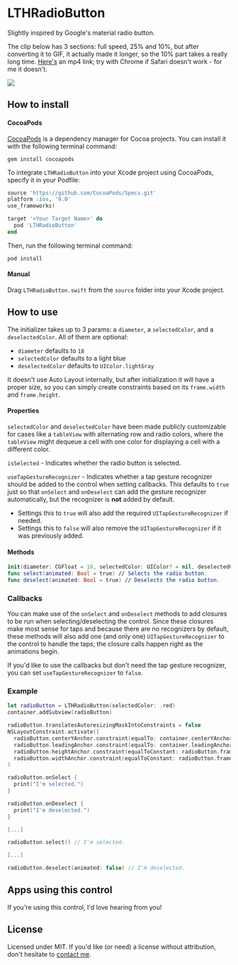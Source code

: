 # LTHRadioButton

Slightly inspired by Google's material radio button.

The clip below has 3 sections: full speed, 25% and 10%, but after converting it to GIF, it actually made it longer, so the 10% part takes a really long time. [Here's](https://rolandleth.com/images/radio-button/video.mp4) an mp4 link; try with Chrome if Safari doesn't work - for me it doesn't.

![](https://rolandleth.com/images/radio-button/gif.gif)

## How to install

#### CocoaPods

[CocoaPods](https://cocoapods.org) is a dependency manager for Cocoa projects. You can install it with the following terminal command:

```
gem install cocoapods
```

To integrate `LTHRadioButton` into your Xcode project using CocoaPods, specify it in your Podfile:

```ruby
source 'https://github.com/CocoaPods/Specs.git'
platform :ios, '9.0'
use_frameworks!

target '<Your Target Name>' do
  pod 'LTHRadioButton'
end
```

Then, run the following terminal command:

```
pod install
```

#### Manual

Drag `LTHRadioButton.swift` from the `source` folder into your Xcode project.

## How to use

The initializer takes up to 3 params: a `diameter`, a `selectedColor`, and a `deselectedColor`. All of them are optional:

* `diameter` defaults to `18`
* `selectedColor` defaults to a light blue
* `deselectedColor` defaults to `UIColor.lightGray`

It doesn't use Auto Layout internally, but after initialization it will have a proper size, so you can simply create constraints based on its `frame.width` and `frame.height`.

#### Properties

`selectedColor` and `deselectedColor` have been made publicly customizable for cases like a `tableView` with alternating row and radio colors, where the `tableView` might dequeue a cell with one color for displaying a cell with a different color.

`isSelected` - Indicates whether the radio button is selected.

`useTapGestureRecognizer` - Indicates whether a tap gesture recognizer should be added to the control when setting callbacks. This defaults to `true` just so that `onSelect` and `onDeselect` can add the gesture recognizer automatically, but the recognizer is **not** added by default.
  - Settings this to `true` will also add the required `UITapGestureRecognizer` if needed.
  - Settings this to `false` will also remove the `UITapGestureRecognizer` if it was previously added.

#### Methods

```swift
init(diameter: CGFloat = 18, selectedColor: UIColor? = nil, deselectedColor: UIColor? = nil) // Colors default internally if nil.
func select(animated: Bool = true) // Selects the radio button.
func deselect(animated: Bool = true) // Deselects the radio button.
```

### Callbacks

You can make use of the `onSelect` and `onDeselect` methods to add closures to be run when selecting/deselecting the control. Since these closures make most sense for taps and because there are no recognizers by default, these methods will also add one (and only one) `UITapGestureRecognizer` to the control to handle the taps; the closure calls happen right as the animations begin.

If you'd like to use the callbacks but don't need the tap gesture recognizer, you can set `useTapGestureRecognizer` to `false`.

### Example

```swift
let radioButton = LTHRadioButton(selectedColor: .red)
container.addSubview(radioButton)

radioButton.translatesAutoresizingMaskIntoConstraints = false
NSLayoutConstraint.activate([
  radioButton.centerYAnchor.constraint(equalTo: container.centerYAnchor),
  radioButton.leadingAnchor.constraint(equalTo: container.leadingAnchor, constant: 16),
  radioButton.heightAnchor.constraint(equalToConstant: radioButton.frame.height),
  radioButton.widthAnchor.constraint(equalToConstant: radioButton.frame.width)]
)

radioButton.onSelect {
  print("I'm selected.")
}

radioButton.onDeselect {
  print("I'm deselected.")
}

[...]

radioButton.select() // I'm selected.

[...]

radioButton.deselect(animated: false) // I'm deselected.
```

## Apps using this control

If you're using this control, I'd love hearing from you!

## License
Licensed under MIT. If you'd like (or need) a license without attribution, don't hesitate to [contact me](mailto:roland@leth.ro).
